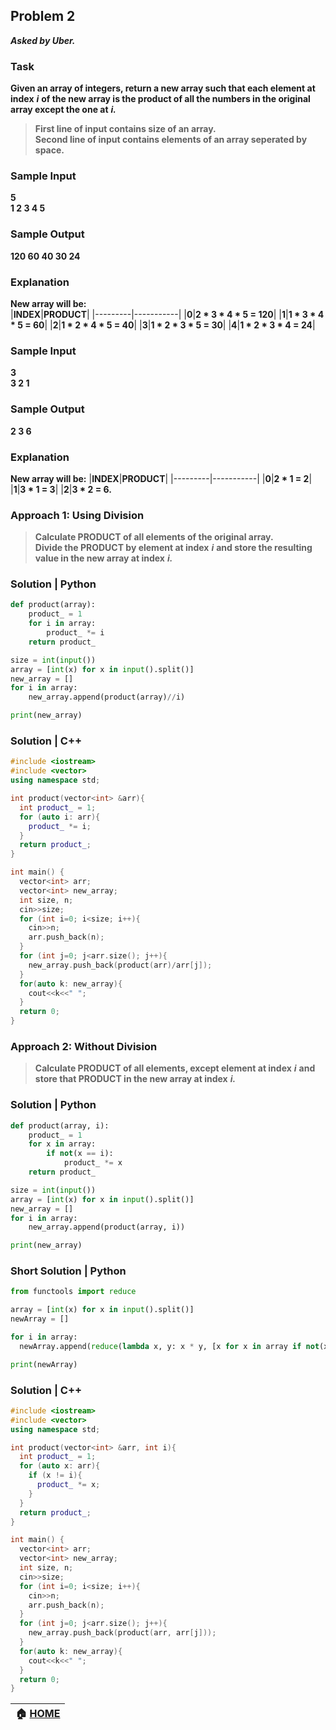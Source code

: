 ## Problem 2
***Asked by Uber.***
### Task
**Given an array of integers, return a new array such that each element at index** ***i*** **of the new array is the product of all the numbers in the original array except the one at** ***i.***
>**First line of input contains size of an array.**  
>**Second line of input contains elements of an array seperated by space.**  
### Sample Input
**5**  
**1 2 3 4 5** 
### Sample Output
**120 60 40 30 24**
### Explanation
**New array will be:**  
|**INDEX**|**PRODUCT**|
|---------|-----------|
|**0**|**2 * 3 * 4 * 5 = 120**|
|**1**|**1 * 3 * 4 * 5 = 60**|
|**2**|**1 * 2 * 4 * 5 = 40**|
|**3**|**1 * 2 * 3 * 5 = 30**|
|**4**|**1 * 2 * 3 * 4 = 24**|
### Sample Input
**3**  
**3 2 1** 
### Sample Output
**2 3 6**
### Explanation
**New array will be:** 
|**INDEX**|**PRODUCT**|
|---------|-----------|
|**0**|**2 * 1 = 2**|
|**1**|**3 * 1 = 3**|
|**2**|**3 * 2 = 6.**

### Approach 1: Using Division
>**Calculate PRODUCT of all elements of the original array.**  
>**Divide the PRODUCT by element at index** ***i*** **and store the resulting value in the new array at index** ***i.***
### Solution | Python
```python
def product(array):
    product_ = 1
    for i in array:
        product_ *= i
    return product_

size = int(input())
array = [int(x) for x in input().split()]
new_array = []
for i in array:
    new_array.append(product(array)//i)

print(new_array)
```
### Solution | C++
```cpp
#include <iostream>
#include <vector>
using namespace std;

int product(vector<int> &arr){
  int product_ = 1;
  for (auto i: arr){
    product_ *= i;
  }
  return product_;
}

int main() {
  vector<int> arr; 
  vector<int> new_array;
  int size, n;
  cin>>size;
  for (int i=0; i<size; i++){
    cin>>n;
    arr.push_back(n);
  }
  for (int j=0; j<arr.size(); j++){
    new_array.push_back(product(arr)/arr[j]);
  }
  for(auto k: new_array){
    cout<<k<<" ";
  }
  return 0;
}
```
### Approach 2: Without Division
>**Calculate PRODUCT of all elements, except element at index** ***i*** **and store that PRODUCT in the new array at index** ***i.***

### Solution | Python
```python
def product(array, i):
    product_ = 1
    for x in array:
        if not(x == i):
            product_ *= x
    return product_

size = int(input())
array = [int(x) for x in input().split()]
new_array = []
for i in array:
    new_array.append(product(array, i))

print(new_array)
```
### Short Solution | Python
```python
from functools import reduce

array = [int(x) for x in input().split()]
newArray = []

for i in array:
  newArray.append(reduce(lambda x, y: x * y, [x for x in array if not(x == i)]))

print(newArray)
```

### Solution | C++ 
```cpp
#include <iostream>
#include <vector>
using namespace std;

int product(vector<int> &arr, int i){
  int product_ = 1;
  for (auto x: arr){
    if (x != i){
      product_ *= x;
    }
  }
  return product_;
}

int main() {
  vector<int> arr; 
  vector<int> new_array;
  int size, n;
  cin>>size;
  for (int i=0; i<size; i++){
    cin>>n;
    arr.push_back(n);
  }
  for (int j=0; j<arr.size(); j++){
    new_array.push_back(product(arr, arr[j]));
  }
  for(auto k: new_array){
    cout<<k<<" ";
  }
  return 0;
}
```

|**:house: [HOME](https://github.com/theInvincible/Daily-Coding-Problem/)**|
|--------------------------------------------------------------------------|
